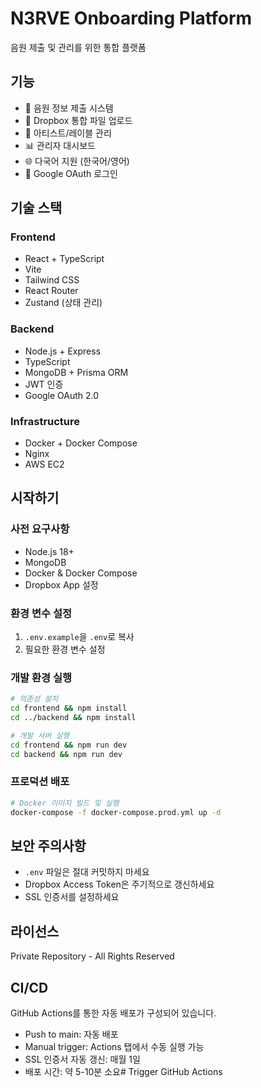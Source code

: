 # N3RVE Onboarding Platform

음원 제출 및 관리를 위한 통합 플랫폼

## 기능

- 🎵 음원 정보 제출 시스템
- 📁 Dropbox 통합 파일 업로드
- 👥 아티스트/레이블 관리
- 📊 관리자 대시보드
- 🌐 다국어 지원 (한국어/영어)
- 🔐 Google OAuth 로그인

## 기술 스택

### Frontend
- React + TypeScript
- Vite
- Tailwind CSS
- React Router
- Zustand (상태 관리)

### Backend
- Node.js + Express
- TypeScript
- MongoDB + Prisma ORM
- JWT 인증
- Google OAuth 2.0

### Infrastructure
- Docker + Docker Compose
- Nginx
- AWS EC2

## 시작하기

### 사전 요구사항
- Node.js 18+
- MongoDB
- Docker & Docker Compose
- Dropbox App 설정

### 환경 변수 설정
1. `.env.example`을 `.env`로 복사
2. 필요한 환경 변수 설정

### 개발 환경 실행

```bash
# 의존성 설치
cd frontend && npm install
cd ../backend && npm install

# 개발 서버 실행
cd frontend && npm run dev
cd backend && npm run dev
```

### 프로덕션 배포

```bash
# Docker 이미지 빌드 및 실행
docker-compose -f docker-compose.prod.yml up -d
```

## 보안 주의사항

- `.env` 파일은 절대 커밋하지 마세요
- Dropbox Access Token은 주기적으로 갱신하세요
- SSL 인증서를 설정하세요

## 라이선스

Private Repository - All Rights Reserved

## CI/CD

GitHub Actions를 통한 자동 배포가 구성되어 있습니다.
- Push to main: 자동 배포
- Manual trigger: Actions 탭에서 수동 실행 가능
- SSL 인증서 자동 갱신: 매월 1일
- 배포 시간: 약 5-10분 소요# Trigger GitHub Actions
